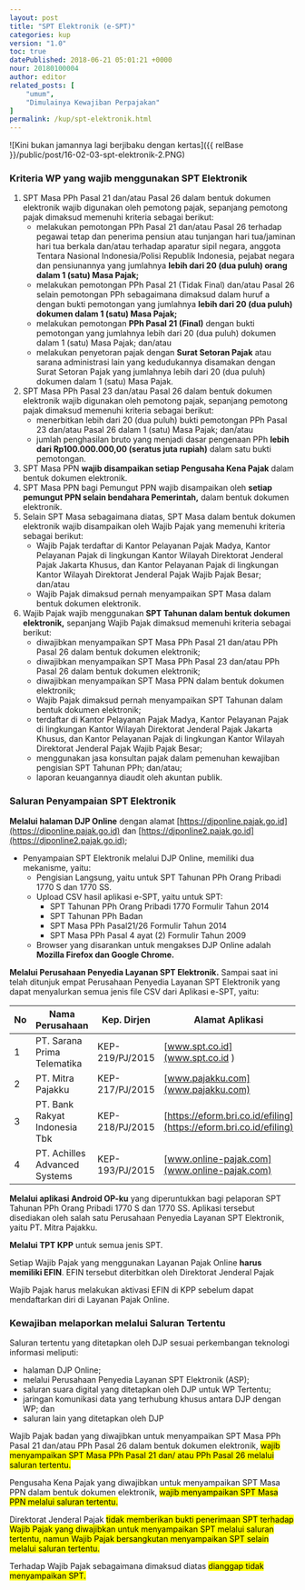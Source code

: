 ```yaml
---
layout: post
title: "SPT Elektronik (e-SPT)"
categories: kup
version: "1.0"
toc: true
datePublished: 2018-06-21 05:01:21 +0000
nour: 20180100004
author: editor
related_posts: [
    "umum", 
    "Dimulainya Kewajiban Perpajakan"
]
permalink: /kup/spt-elektronik.html
---
```

![Kini bukan jamannya lagi berjibaku dengan kertas]({{ relBase }}/public/post/16-02-03-spt-elektronik-2.PNG)
### Kriteria WP yang wajib menggunakan SPT Elektronik
1. SPT Masa PPh Pasal 21 dan/atau Pasal 26 dalam bentuk dokumen elektronik wajib digunakan oleh pemotong pajak, sepanjang pemotong pajak dimaksud memenuhi kriteria sebagai berikut:
   * melakukan pemotongan PPh Pasal 21 dan/atau Pasal 26 terhadap pegawai tetap dan penerima pensiun atau tunjangan hari tua/jaminan hari tua berkala dan/atau terhadap aparatur sipil negara, anggota Tentara Nasional Indonesia/Polisi Republik Indonesia, pejabat negara dan pensiunannya yang jumlahnya **lebih dari 20 (dua puluh) orang dalam 1 (satu) Masa Pajak;**
   * melakukan pemotongan PPh Pasal 21 (Tidak Final) dan/atau Pasal 26 selain pemotongan PPh sebagaimana dimaksud dalam huruf a dengan bukti pemotongan yang jumlahnya **lebih dari 20 (dua puluh) dokumen dalam 1 (satu) Masa Pajak;**
   * melakukan pemotongan **PPh Pasal 21 (Final)** dengan bukti pemotongan yang jumlahnya lebih dari 20 (dua puluh) dokumen dalam 1 (satu) Masa Pajak; dan/atau
   * melakukan penyetoran pajak dengan **Surat Setoran Pajak** atau sarana administrasi lain yang kedudukannya disamakan dengan Surat Setoran Pajak yang jumlahnya lebih dari 20 (dua puluh) dokumen dalam 1 (satu) Masa Pajak.
1. SPT Masa PPh Pasal 23 dan/atau Pasal 26 dalam bentuk dokumen elektronik wajib digunakan oleh pemotong pajak, sepanjang pemotong pajak dimaksud memenuhi kriteria sebagai berikut:
   * menerbitkan lebih dari 20 (dua puluh) bukti pemotongan PPh Pasal 23 dan/atau Pasal 26 dalam 1 (satu) Masa Pajak; dan/atau
   * jumlah penghasilan bruto yang menjadi dasar pengenaan PPh **lebih dari Rp100.000.000,00 (seratus juta rupiah)** dalam satu bukti pemotongan.
3. SPT Masa PPN **wajib disampaikan setiap Pengusaha Kena Pajak** dalam bentuk dokumen elektronik.
4. SPT Masa PPN bagi Pemungut PPN wajib disampaikan oleh **setiap pemungut PPN selain bendahara Pemerintah,** dalam bentuk dokumen elektronik.
5. Selain SPT Masa sebagaimana diatas, SPT Masa dalam bentuk dokumen elektronik wajib disampaikan oleh Wajib Pajak yang memenuhi kriteria sebagai berikut:
   * Wajib Pajak terdaftar di Kantor Pelayanan Pajak Madya, Kantor Pelayanan Pajak di lingkungan Kantor Wilayah Direktorat Jenderal Pajak Jakarta Khusus, dan Kantor Pelayanan Pajak di lingkungan Kantor Wilayah Direktorat Jenderal Pajak Wajib Pajak Besar; dan/atau
   * Wajib Pajak dimaksud pernah menyampaikan SPT Masa dalam bentuk dokumen elektronik.
6. Wajib Pajak wajib menggunakan **SPT Tahunan dalam bentuk dokumen elektronik,** sepanjang Wajib Pajak dimaksud memenuhi kriteria sebagai berikut:
   * diwajibkan menyampaikan SPT Masa PPh Pasal 21 dan/atau PPh Pasal 26 dalam bentuk dokumen elektronik;
   * diwajibkan menyampaikan SPT Masa PPh Pasal 23 dan/atau PPh Pasal 26 dalam bentuk dokumen elektronik;
   * diwajibkan menyampaikan SPT Masa PPN dalam bentuk dokumen elektronik;
   * Wajib Pajak dimaksud pernah menyampaikan SPT Tahunan dalam bentuk dokumen elektronik;
   * terdaftar di Kantor Pelayanan Pajak Madya, Kantor Pelayanan Pajak di lingkungan Kantor Wilayah Direktorat Jenderal Pajak Jakarta Khusus, dan Kantor Pelayanan Pajak di lingkungan Kantor Wilayah Direktorat Jenderal Pajak Wajib Pajak Besar;
   * menggunakan jasa konsultan pajak dalam pemenuhan kewajiban pengisian SPT Tahunan PPh; dan/atau;
   * laporan keuangannya diaudit oleh akuntan publik.

### Saluran Penyampaian SPT Elektronik

**Melalui halaman DJP Online** dengan alamat [https://djponline.pajak.go.id](https://djponline.pajak.go.id) dan [https://djponline2.pajak.go.id](https://djponline2.pajak.go.id);
   * Penyampaian SPT Elektronik melalui DJP Online, memiliki dua mekanisme, yaitu:
     + Pengisian Langsung, yaitu untuk SPT Tahunan PPh Orang Pribadi 1770 S dan 1770 SS.
     + Upload CSV hasil aplikasi e-SPT, yaitu untuk SPT:
       - SPT Tahunan PPh Orang Pribadi 1770 Formulir Tahun 2014
       - SPT Tahunan PPh Badan
       - SPT Masa PPh Pasal21/26 Formulir Tahun 2014
       - SPT Masa PPh Pasal 4 ayat (2) Formulir Tahun 2009
     + Browser yang disarankan untuk mengakses DJP Online adalah **Mozilla Firefox dan Google Chrome.**

**Melalui Perusahaan Penyedia Layanan SPT Elektronik.** Sampai saat ini telah ditunjuk empat Perusahaan Penyedia Layanan SPT Elektronik yang dapat menyalurkan semua jenis file CSV dari Aplikasi e-SPT, yaitu:

   | No 	| Nama Perusahaan               	| Kep. Dirjen     	| Alamat Aplikasi                 	|
|----	|-------------------------------	|-----------------	|---------------------------------	|
| 1  	| PT. Sarana Prima Telematika   	| KEP-219/PJ/2015 	| [www.spt.co.id](www.spt.co.id )                   	|
| 2  	| PT. Mitra Pajakku             	| KEP-217/PJ/2015 	| [www.pajakku.com](www.pajakku.com)                 	|
| 3  	| PT. Bank Rakyat Indonesia Tbk 	| KEP-218/PJ/2015 	| [https://eform.bri.co.id/efiling](https://eform.bri.co.id/efiling) 	|
| 4  	| PT. Achilles Advanced Systems 	| KEP-193/PJ/2015 	| [www.online-pajak.com](www.online-pajak.com)            	|

**Melalui aplikasi Android OP-ku** yang diperuntukkan bagi pelaporan SPT Tahunan PPh Orang Pribadi 1770 S dan 1770 SS. Aplikasi tersebut disediakan oleh salah satu Perusahaan Penyedia Layanan SPT Elektronik, yaitu PT. Mitra Pajakku.

**Melalui TPT KPP** untuk semua jenis SPT.

Setiap Wajib Pajak yang menggunakan Layanan Pajak Online **harus memiliki EFIN**. EFIN tersebut diterbitkan oleh Direktorat Jenderal Pajak

Wajib Pajak harus melakukan aktivasi EFIN di KPP sebelum dapat mendaftarkan diri di Layanan Pajak Online.

### Kewajiban melaporkan melalui Saluran Tertentu

Saluran tertentu yang ditetapkan oleh DJP sesuai perkembangan teknologi informasi meliputi:
* halaman DJP Online;
* melalui Perusahaan Penyedia Layanan SPT Elektronik (ASP);
* saluran suara digital yang ditetapkan oleh DJP untuk WP Tertentu;
* jaringan komunikasi data yang terhubung khusus antara DJP dengan WP; dan
* saluran lain yang ditetapkan oleh DJP

Wajib Pajak badan yang diwajibkan untuk menyampaikan SPT Masa PPh Pasal 21 dan/atau PPh Pasal 26 dalam bentuk dokumen elektronik, <mark>wajib menyampaikan SPT Masa PPh Pasal 21 dan/ atau PPh Pasal 26 melalui saluran tertentu.</mark>

Pengusaha Kena Pajak yang diwajibkan untuk menyampaikan SPT Masa PPN dalam bentuk dokumen elektronik, <mark>wajib menyampaikan SPT Masa PPN melalui saluran tertentu.</mark>

Direktorat Jenderal Pajak <mark>tidak memberikan bukti penerimaan SPT terhadap Wajib Pajak yang diwajibkan untuk menyampaikan SPT melalui saluran tertentu, namun Wajib Pajak bersangkutan menyampaikan SPT selain melalui saluran tertentu.</mark>

Terhadap Wajib Pajak sebagaimana dimaksud diatas <mark>dianggap tidak menyampaikan SPT.</mark>


